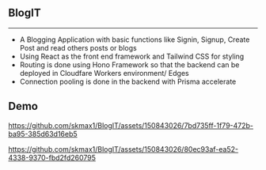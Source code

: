 ##  BlogIT


------------

- A Blogging Application with basic functions like Signin, Signup, Create Post and read others posts or blogs
- Using React as the front end framework and Tailwind CSS for styling
- Routing is done using Hono Framework so that the backend can be deployed in Cloudfare Workers environment/ Edges
- Connection pooling is done in the backend with Prisma accelerate

## Demo

https://github.com/skmax1/BlogIT/assets/150843026/7bd735ff-1f79-472b-ba95-385d63d16eb5


https://github.com/skmax1/BlogIT/assets/150843026/80ec93af-ea52-4338-9370-fbd2fd260795





